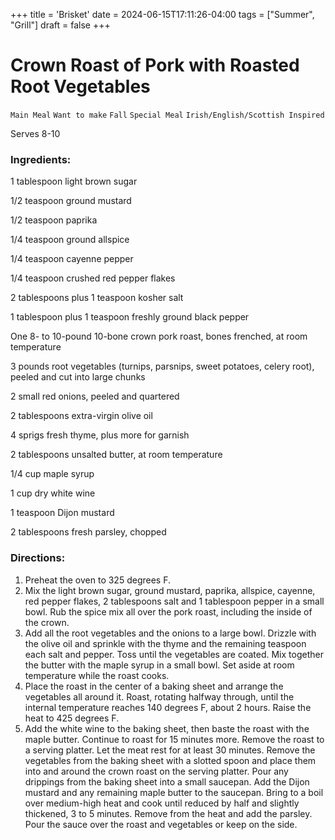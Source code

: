 +++
title = 'Brisket'
date = 2024-06-15T17:11:26-04:00
tags = ["Summer", "Grill"]
draft = false
+++
# Crown Roast of Pork with Roasted Root Vegetables

`Main Meal` `Want to make` `Fall` `Special Meal` `Irish/English/Scottish Inspired`

Serves 8-10

### **Ingredients:**

1 tablespoon light brown sugar

1/2 teaspoon ground mustard 

1/2 teaspoon paprika 

1/4 teaspoon ground allspice 

1/4 teaspoon cayenne pepper 

1/4 teaspoon crushed red pepper flakes 

2 tablespoons plus 1 teaspoon kosher salt 

1 tablespoon plus 1 teaspoon freshly ground black pepper 

One 8- to 10-pound 10-bone crown pork roast, bones frenched, at room temperature 

3 pounds root vegetables (turnips, parsnips, sweet potatoes, celery root), peeled and cut into large chunks

2 small red onions, peeled and quartered 

2 tablespoons extra-virgin olive oil 

4 sprigs fresh thyme, plus more for garnish 

2 tablespoons unsalted butter, at room temperature 

1/4 cup maple syrup 

1 cup dry white wine 

1 teaspoon Dijon mustard 

2 tablespoons fresh parsley, chopped 

### **Directions:**

1. Preheat the oven to 325 degrees F.
2. Mix the light brown sugar, ground mustard, paprika, allspice, cayenne, red pepper flakes, 2 tablespoons salt and 1 tablespoon pepper in a small bowl. Rub the spice mix all over the pork roast, including the inside of the crown.
3. Add all the root vegetables and the onions to a large bowl. Drizzle with the olive oil and sprinkle with the thyme and the remaining teaspoon each salt and pepper. Toss until the vegetables are coated. Mix together the butter with the maple syrup in a small bowl. Set aside at room temperature while the roast cooks.
4. Place the roast in the center of a baking sheet and arrange the vegetables all around it. Roast, rotating halfway through, until the internal temperature reaches 140 degrees F, about 2 hours. Raise the heat to 425 degrees F.
5. Add the white wine to the baking sheet, then baste the roast with the maple butter. Continue to roast for 15 minutes more. Remove the roast to a serving platter. Let the meat rest for at least 30 minutes. Remove the vegetables from the baking sheet with a slotted spoon and place them into and around the crown roast on the serving platter. Pour any drippings from the baking sheet into a small saucepan. Add the Dijon mustard and any remaining maple butter to the saucepan. Bring to a boil over medium-high heat and cook until reduced by half and slightly thickened, 3 to 5 minutes. Remove from the heat and add the parsley. Pour the sauce over the roast and vegetables or keep on the side.
